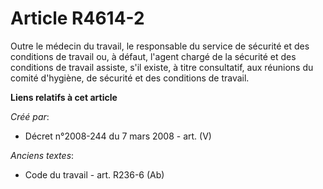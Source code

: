 # Article R4614-2

Outre le médecin du travail, le responsable du service de sécurité et des conditions de travail ou, à défaut, l'agent chargé
de la sécurité et des conditions de travail assiste, s'il existe, à titre consultatif, aux réunions du comité d'hygiène, de
sécurité et des conditions de travail.

**Liens relatifs à cet article**

_Créé par_:

  - Décret n°2008-244 du 7 mars 2008 - art. (V)

_Anciens textes_:

  - Code du travail - art. R236-6 (Ab)
